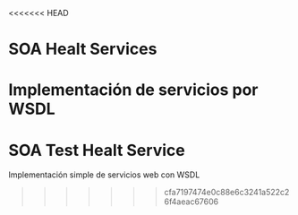 <<<<<<< HEAD
# SOA Healt Services
Implementación de servicios por WSDL
=======
# SOA Test Healt Service
Implementación simple de servicios web con WSDL


>>>>>>> cfa7197474e0c88e6c3241a522c26f4aeac67606
